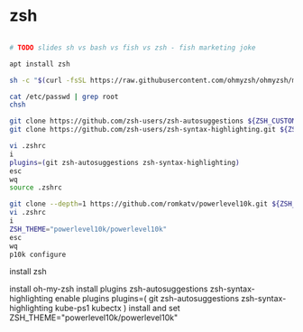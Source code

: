 # zsh
```bash

# TODO slides sh vs bash vs fish vs zsh - fish marketing joke

apt install zsh

sh -c "$(curl -fsSL https://raw.githubusercontent.com/ohmyzsh/ohmyzsh/master/tools/install.sh)"

cat /etc/passwd | grep root
chsh

git clone https://github.com/zsh-users/zsh-autosuggestions ${ZSH_CUSTOM:-~/.oh-my-zsh/custom}/plugins/zsh-autosuggestions
git clone https://github.com/zsh-users/zsh-syntax-highlighting.git ${ZSH_CUSTOM:-~/.oh-my-zsh/custom}/plugins/zsh-syntax-highlighting

vi .zshrc
i
plugins=(git zsh-autosuggestions zsh-syntax-highlighting)
esc
wq
source .zshrc

git clone --depth=1 https://github.com/romkatv/powerlevel10k.git ${ZSH_CUSTOM:-$HOME/.oh-my-zsh/custom}/themes/powerlevel10k
vi .zshrc
i
ZSH_THEME="powerlevel10k/powerlevel10k"
esc
wq
p10k configure

```


install zsh



install oh-my-zsh
install plugins zsh-autosuggestions zsh-syntax-highlighting
enable plugins plugins=( git zsh-autosuggestions zsh-syntax-highlighting kube-ps1 kubectx )
install and set ZSH_THEME="powerlevel10k/powerlevel10k"